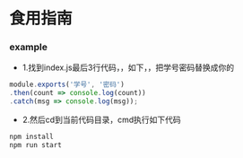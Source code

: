 # 食用指南

### example

+ 1.找到index.js最后3行代码，，如下，，把学号密码替换成你的

```javascript
module.exports('学号', '密码')
.then(count => console.log(count))
.catch(msg => console.log(msg));
```

+ 2.然后cd到当前代码目录，cmd执行如下代码

```javascript
npm install
npm run start
```